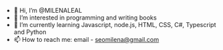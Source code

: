 - 👋 Hi, I’m @MILENALEAL
- 👀 I’m interested in programming and writing books
- 🌱 I’m currently learning Javascript, node.js, HTML, CSS, C#, Typescript and Python
- 📫 How to reach me: email - seomilena@gmail.com

